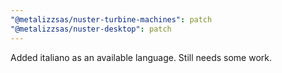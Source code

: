 ```yaml
---
"@metalizzsas/nuster-turbine-machines": patch
"@metalizzsas/nuster-desktop": patch
---
```


Added italiano as an available language. Still needs some work.
